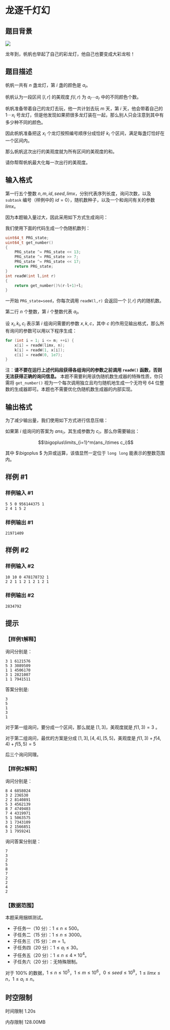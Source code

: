 # 龙逐千灯幻

## 题目背景

![](https://cdn.luogu.com.cn/upload/image_hosting/6w2vttoo.png)

龙年到，帆帆也举起了自己的彩龙灯，他自己也要变成大彩龙啦！

## 题目描述

帆帆一共有 $n$ 盏龙灯，第 $i$ 盏的颜色是 $a_i$。

帆帆认为一段区间 $[l,r]$ 的美观度 $f(l,r)$ 为 $a_l\cdots a_r$ 中的不同颜色个数。

帆帆准备带着自己的龙灯去玩，他一共计划去玩 $m$ 天，第 $i$ 天，他会带着自己的 $1\cdots x_i$ 号龙灯，但是他发现如果把很多龙灯装在一起，那么别人只会注意到其中有多少种不同的颜色。

因此帆帆准备把这 $x_i$ 个龙灯按照编号顺序分成恰好 $k_i$ 个区间，满足每盏灯恰好在一个区间内。

那么帆帆这次出行的美观度就为所有区间的美观度的和。

请你帮帮帆帆最大化每一次出行的美观度。

## 输入格式

第一行五个整数 $n,m,id,seed,limx$，分别代表序列长度，询问次数，以及 $\texttt{subtask}$ 编号（样例中的 $id=0$），随机数种子，以及一个和询问有关的参数 $limx$。

因为本题输入量过大，因此采用如下方式生成询问：

我们使用下面的代码生成一个伪随机数列：

```cpp
uint64_t PRG_state;
uint64_t get_number()
{
    PRG_state ^= PRG_state << 13;
    PRG_state ^= PRG_state >> 7;
    PRG_state ^= PRG_state << 17;
    return PRG_state;
}
int readW(int l,int r)
{
	return get_number()%(r-l+1)+l;
}
```

一开始 `PRG_state=seed`，你每次调用 `readW(l,r)` 会返回一个 $[l,r]$ 内的随机数。

第二行 $n$ 个整数，第 $i$ 个整数代表 $a_i$。

设 $x_i,k_i,c_i$ 表示第 $i$ 组询问需要的参数 $x,k,c$，其中 $c$ 的作用见输出格式，那么所有询问的参数可以用以下程序生成：

```cpp
for (int i = 1; i <= m; ++i) {
	x[i] = readW(limx, n);
	k[i] = readW(1, x[i]);
	c[i] = readW(0, 1e7);
}
```

注：**请不要在运行上述代码段获得各组询问的参数之前调用 `readW()` 函数，否则无法获得正确的询问信息。** 本题不需要利用该伪随机数生成器的特殊性质，你只需将  `get_number()` 视为一个每次调用独立且均匀随机地生成一个无符号 $64$ 位整数的生成器即可。本题也不需要优化伪随机数生成器的内部实现。

## 输出格式

为了减少输出量，我们使用如下方式进行信息压缩：

如果第 $i$ 组询问的答案为 $ans_i$，其生成参数为 $c_i$，那么你需要输出：

$$\bigoplus\limits_{i=1}^m(ans_i\times c_i)$$

其中 $\bigoplus $ 为异或运算，该值显然一定位于 `long long` 能表示的整数范围内。

## 样例 #1

### 样例输入 #1

```
5 5 0 956144375 1
2 4 1 5 2
```

### 样例输出 #1

```
21971409
```

## 样例 #2

### 样例输入 #2

```
10 10 0 478178732 1
2 2 1 1 2 1 2 1 2 1
```

### 样例输出 #2

```
2834792
```

## 提示

### 【样例1解释】

询问分别是：

```
3 1 6121576
5 3 3089509
1 1 4506170
3 1 2821007
1 1 7941511
```

答案分别是:

```
3
5
1
3
1
```

对于第一组询问，要分成一个区间，那么就是 $[1,3]$，美观度就是 $f(1,3)=3$ 。

对于第二组询问，最优的方案是分成 $[1,3],[4,4],[5,5]$，美观度是 $f(1,3)+f(4,4)+f(5,5)=5$

后三个询问同理。

### 【样例2解释】

询问分别是：

```
8 4 6858024
3 2 236530
2 2 8140891
5 3 4562139
8 7 4749403
7 4 4319971
5 1 5063575
3 1 7343109
6 2 1566851
3 1 7959241
```

询问答案分别是：

```
7
3
2
5
8
7
2
2
4
2
```

### 【数据范围】

本题采用捆绑测试。

- 子任务一（$10$ 分）：$1 \leq n\leq 500$。
- 子任务二（$15$ 分）：$1\leq n\leq 3000$。
- 子任务三（$15$ 分）：$m=1$。
- 子任务四（$20$ 分）：$1\le a_i\le 30$。
- 子任务五（$20$ 分）：$1\leq n\leq 4\times 10^4$。
- 子任务六（$20$ 分）：无特殊限制。


对于 $100\%$ 的数据，$1 \leq n\leq 10^5$，$1\leq  m\leq 10^6$，$0\leq seed\leq 10^9$，$1\leq limx\leq n$，$1\leq a_i\leq n$。

## 时空限制



时间限制
1.20s

内存限制
128.00MB